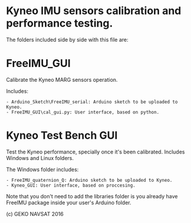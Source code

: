 # Kyneo IMU sensors calibration and performance testing.

The folders included side by side with this file are:

# FreeIMU_GUI

Calibrate the Kyneo MARG sensors operation.

Includes:

	- Arduino_Sketch\FreeIMU_serial: Arduino sketch to be uploaded to Kyneo.
	- FreeIMU_GUI\cal_gui.py: User interface, based on python.
	
# Kyneo Test Bench GUI

Test the Kyneo performance, specially once it's been calibrated. Includes Windows and Linux folders.

The Windows folder includes:

	- FreeIMU_quaternion_Q: Arduino sketch to be uploaded to Kyneo.
	- Kyneo_GUI: User interface, based on proccesing.

Note that you don't need to add the libraries folder is you already have FreeIMU package inside your user's 
Arduino folder.

(c) GEKO NAVSAT 2016